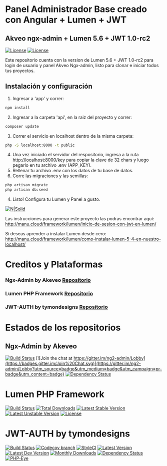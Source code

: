 # Panel Administrador Base creado con Angular + Lumen + JWT
## Akveo ngx-admin + Lumen 5.6 + JWT 1.0-rc2

[![License](http://manu.cloud/wp-content/uploads/2017/03/manucloud_creador.png)](https://manu.cloud)
[![License](https://poser.pugx.org/laravel/lumen-framework/license.svg)](https://opensource.org/licenses/MIT)

Este repositorio cuenta con la version de Lumen 5.6 + JWT 1.0-rc2 para login de usuario y panel Akveo Ngx-admin, listo para clonar e iniciar todos tus proyectos.

## Instalación y configuración

1. Ingresar a 'app' y correr:
```sh
npm install
```
2. Ingresar a la carpeta 'api', en la raiz del proyecto y correr:
```sh
composer update
```
3. Correr el servicio en localhost dentro de la misma carpeta:
```sh
php -S localhost:8000 -t public
```
4. Una vez iniciado el servidor del respositorio, ingresa a la ruta <a target="_blank" href="http://localhost:8000/key">http://localhost:8000/key</a> para copiar la clave de 32 chars y luego pegarlo en tu archivo .env (APP_KEY).
5. Rellenar tu archivo .env con los datos de tu base de datos.
5. Corre las migraciones y las semillas:

```sh
php artisan migrate
php artisan db:seed
```

4. Listo! Configura tu Lumen y Panel a gusto.

[![N|Solid](http://manu.cloud/wp-content/uploads/2017/03/manucloud_createby.png)](https://manu.cloud)

Las instrucciones para generar este proyecto las podras encontrar aquí:
http://manu.cloud/framework/lumen/inicio-de-sesion-con-jwt-en-lumen/

Si deseas aprender a instalar Lumen desde cero:
http://manu.cloud/framework/lumen/como-instalar-lumen-5-4-en-nuestro-localhost/

# Creditos y Plataformas

### Ngx-Admin by Akeveo <a target="_blank" href="https://github.com/akveo/ngx-admin">Repositorio</a>
### Lumen PHP Framework <a target="_blank" href="https://github.com/laravel/lumen-framework">Repositorio</a>
### JWT-AUTH by tymondesigns <a target="_blank" href="https://github.com/tymondesigns/jwt-auth">Repositorio</a>

# Estados de los repositorios

## Ngx-Admin by Akeveo
[![Build Status](https://travis-ci.org/akveo/ngx-admin.svg?branch=master)](https://travis-ci.org/akveo/ngx-admin)
[![Join the chat at https://gitter.im/ng2-admin/Lobby](https://badges.gitter.im/Join%20Chat.svg)](https://gitter.im/ng2-admin/Lobby?utm_source=badge&utm_medium=badge&utm_campaign=pr-badge&utm_content=badge)
[![Dependency Status](https://david-dm.org/akveo/ngx-admin/status.svg)](https://david-dm.org/akveo/ng2-admin)

# Lumen PHP Framework
[![Build Status](https://travis-ci.org/laravel/lumen-framework.svg)](https://travis-ci.org/laravel/lumen-framework)
[![Total Downloads](https://poser.pugx.org/laravel/lumen-framework/d/total.svg)](https://packagist.org/packages/laravel/lumen-framework)
[![Latest Stable Version](https://poser.pugx.org/laravel/lumen-framework/v/stable.svg)](https://packagist.org/packages/laravel/lumen-framework)
[![Latest Unstable Version](https://poser.pugx.org/laravel/lumen-framework/v/unstable.svg)](https://packagist.org/packages/laravel/lumen-framework)
[![License](https://poser.pugx.org/laravel/lumen-framework/license.svg)](https://packagist.org/packages/laravel/lumen-framework)

# JWT-AUTH by tymondesigns
[![Build Status](http://img.shields.io/travis/tymondesigns/jwt-auth/master.svg?style=flat-square)](https://travis-ci.org/tymondesigns/jwt-auth)
[![Codecov branch](https://img.shields.io/codecov/c/github/tymondesigns/jwt-auth/develop.svg?style=flat-square)](https://codecov.io/github/tymondesigns/jwt-auth)
[![StyleCI](https://styleci.io/repos/23680678/shield?style=flat-square)](https://styleci.io/repos/23680678)
[![Latest Version](http://img.shields.io/packagist/v/tymon/jwt-auth.svg?style=flat-square)](https://packagist.org/packages/tymon/jwt-auth)
[![Latest Dev Version](https://img.shields.io/packagist/vpre/tymon/jwt-auth.svg?style=flat-square)](https://packagist.org/packages/tymon/jwt-auth#dev-develop)
[![Monthly Downloads](https://img.shields.io/packagist/dm/tymon/jwt-auth.svg?style=flat-square)](https://packagist.org/packages/tymon/jwt-auth)
[![Dependency Status](https://www.versioneye.com/php/tymon:jwt-auth/dev-develop/badge?style=flat-square)](https://www.versioneye.com/php/tymon:jwt-auth/dev-develop)
[![PHP-Eye](https://php-eye.com/badge/tymon/jwt-auth/tested.svg?style=flat-square)](https://php-eye.com/package/tymon/jwt-auth)